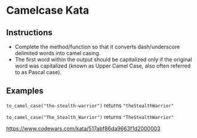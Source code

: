# Camelcase Kata

## Instructions

- Complete the method/function so that it converts dash/underscore delimited words into camel casing.
- The first word within the output should be capitalized only if the original word was capitalized (known as Upper Camel Case, also often referred to as Pascal case).

## Examples

`to_camel_case("the-stealth-warrior")` returns `"theStealthWarrior"`

`to_camel_case("The_Stealth_Warrior")` returns `"TheStealthWarrior"`

https://www.codewars.com/kata/517abf86da9663f1d2000003
